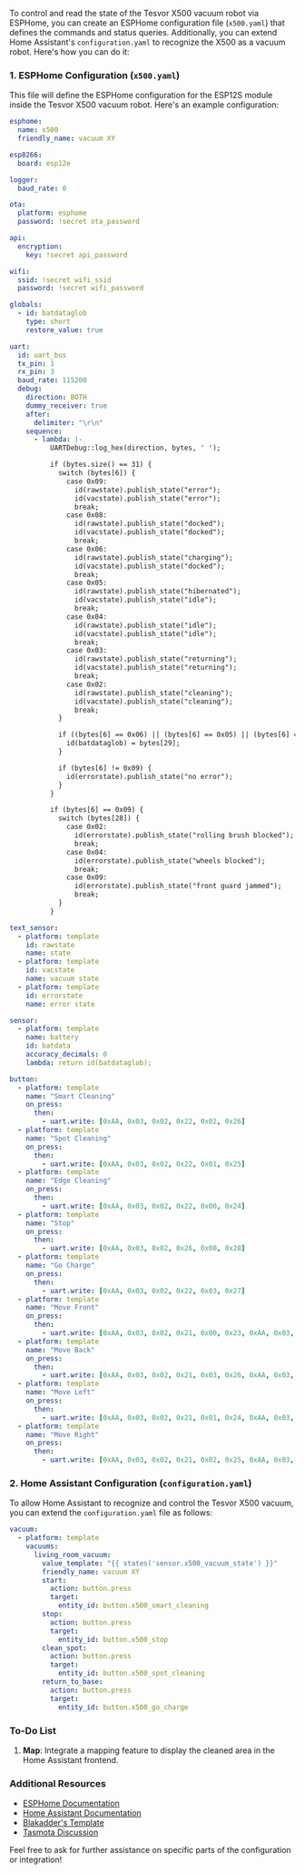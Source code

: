 To control and read the state of the Tesvor X500 vacuum robot via ESPHome, you can create an ESPHome configuration file (`x500.yaml`) that defines the commands and status queries. Additionally, you can extend Home Assistant's `configuration.yaml` to recognize the X500 as a vacuum robot. Here's how you can do it:

### 1. ESPHome Configuration (`x500.yaml`)

This file will define the ESPHome configuration for the ESP12S module inside the Tesvor X500 vacuum robot. Here's an example configuration:

```yaml
esphome:
  name: x500
  friendly_name: vacuum XY

esp8266:
  board: esp12e

logger:
  baud_rate: 0

ota:
  platform: esphome
  password: !secret ota_password

api:
  encryption:
    key: !secret api_password

wifi:
  ssid: !secret wifi_ssid
  password: !secret wifi_password

globals:
  - id: batdataglob
    type: short
    restore_value: true

uart:
  id: uart_bus
  tx_pin: 1
  rx_pin: 3
  baud_rate: 115200
  debug:
    direction: BOTH
    dummy_receiver: true
    after:
      delimiter: "\r\n"
    sequence:
      - lambda: |-
          UARTDebug::log_hex(direction, bytes, ' ');

          if (bytes.size() == 31) {
            switch (bytes[6]) {
              case 0x09:
                id(rawstate).publish_state("error");
                id(vacstate).publish_state("error");
                break;
              case 0x08:
                id(rawstate).publish_state("docked");
                id(vacstate).publish_state("docked");
                break;
              case 0x06:
                id(rawstate).publish_state("charging");
                id(vacstate).publish_state("docked");
                break;
              case 0x05:
                id(rawstate).publish_state("hibernated");
                id(vacstate).publish_state("idle");
                break;
              case 0x04:
                id(rawstate).publish_state("idle");
                id(vacstate).publish_state("idle");
                break;
              case 0x03:
                id(rawstate).publish_state("returning");
                id(vacstate).publish_state("returning");
                break;
              case 0x02:
                id(rawstate).publish_state("cleaning");
                id(vacstate).publish_state("cleaning");
                break;
            }

            if ((bytes[6] == 0x06) || (bytes[6] == 0x05) || (bytes[6] == 0x04) || (bytes[6] == 0x02)) {
              id(batdataglob) = bytes[29];
            }

            if (bytes[6] != 0x09) {
              id(errorstate).publish_state("no error");
            }
          }

          if (bytes[6] == 0x09) {
            switch (bytes[28]) {
              case 0x02:
                id(errorstate).publish_state("rolling brush blocked");
                break;
              case 0x04:
                id(errorstate).publish_state("wheels blocked");
                break;
              case 0x09:
                id(errorstate).publish_state("front guard jammed");
                break;
            }
          }

text_sensor:
  - platform: template
    id: rawstate
    name: state
  - platform: template
    id: vacstate
    name: vacuum state    
  - platform: template
    id: errorstate
    name: error state

sensor:
  - platform: template
    name: battery
    id: batdata
    accuracy_decimals: 0
    lambda: return id(batdataglob);

button:
  - platform: template
    name: "Smart Cleaning"
    on_press:
      then:
        - uart.write: [0xAA, 0x03, 0x02, 0x22, 0x02, 0x26]
  - platform: template
    name: "Spot Cleaning"
    on_press:
      then:
        - uart.write: [0xAA, 0x03, 0x02, 0x22, 0x01, 0x25]
  - platform: template
    name: "Edge Cleaning"
    on_press:
      then:
        - uart.write: [0xAA, 0x03, 0x02, 0x22, 0x00, 0x24]
  - platform: template
    name: "Stop"
    on_press:
      then:
        - uart.write: [0xAA, 0x03, 0x02, 0x26, 0x00, 0x28]
  - platform: template
    name: "Go Charge"
    on_press:
      then:
        - uart.write: [0xAA, 0x03, 0x02, 0x22, 0x03, 0x27]
  - platform: template
    name: "Move Front"
    on_press:
      then:
        - uart.write: [0xAA, 0x03, 0x02, 0x21, 0x00, 0x23, 0xAA, 0x03, 0x02, 0x21, 0x04, 0x27]
  - platform: template
    name: "Move Back"
    on_press:
      then:
        - uart.write: [0xAA, 0x03, 0x02, 0x21, 0x03, 0x26, 0xAA, 0x03, 0x02, 0x21, 0x04, 0x27]
  - platform: template
    name: "Move Left"
    on_press:
      then:
        - uart.write: [0xAA, 0x03, 0x02, 0x21, 0x01, 0x24, 0xAA, 0x03, 0x02, 0x21, 0x04, 0x27]
  - platform: template
    name: "Move Right"
    on_press:
      then:
        - uart.write: [0xAA, 0x03, 0x02, 0x21, 0x02, 0x25, 0xAA, 0x03, 0x02, 0x21, 0x04, 0x27]
```

### 2. Home Assistant Configuration (`configuration.yaml`)

To allow Home Assistant to recognize and control the Tesvor X500 vacuum, you can extend the `configuration.yaml` file as follows:

```yaml
vacuum:
  - platform: template
    vacuums:
      living_room_vacuum:
        value_template: "{{ states('sensor.x500_vacuum_state') }}"
        friendly_name: vacuum XY
        start:
          action: button.press
          target:
            entity_id: button.x500_smart_cleaning
        stop:
          action: button.press
          target:
            entity_id: button.x500_stop
        clean_spot:
          action: button.press
          target:
            entity_id: button.x500_spot_cleaning
        return_to_base:
          action: button.press
          target:
            entity_id: button.x500_go_charge
```

### To-Do List

1. **Map**: Integrate a mapping feature to display the cleaned area in the Home Assistant frontend.

### Additional Resources

- [ESPHome Documentation](https://esphome.io/)
- [Home Assistant Documentation](https://www.home-assistant.io/docs/)
- [Blakadder's Template](https://templates.blakadder.com/dealdig_Robvaccum_8.html)
- [Tasmota Discussion](https://github.com/arendst/Tasmota/issues/19554#issuecomment-)

Feel free to ask for further assistance on specific parts of the configuration or integration!
